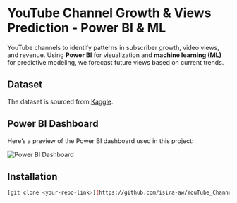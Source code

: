 # YouTube Channel Growth & Views Prediction - Power BI & ML  

YouTube channels to identify patterns in subscriber growth, video views, and revenue. Using **Power BI** for visualization and **machine learning (ML)** for predictive modeling, we forecast future views based on current trends.  

## Dataset  
The dataset is sourced from [Kaggle](https://www.kaggle.com/datasets/nelgiriyewithana/global-youtube-statistics-2023).  

## Power BI Dashboard  
Here’s a preview of the Power BI dashboard used in this project:  

![Power BI Dashboard](https://github.com/user-attachments/assets/36fe67c6-bebf-4680-99bd-0093a6478471)


## Installation  
   ```bash
   [git clone <your-repo-link>](https://github.com/isira-aw/YouTube_Channel_Growth_PowerBI_and_ML)
